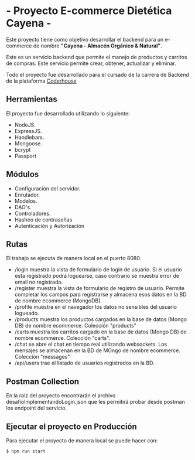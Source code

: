 # - Proyecto E-commerce Dietética Cayena - 

Este proyecto tiene como objetivo desarrollar el backend para un e-commerce de nombre **"Cayena - Almacén Orgánico & Natural"**.

Este es un servicio backend que permite el manejo de productos y carritos de compras. Este servicio permite crear, obtener, actualizar y eliminar.

Todo el proyecto fue desarrollado para el cursado de la carrera de Backend de la plataforma [Coderhouse](https://plataforma.coderhouse.com/cursos)

## Herramientas

El proyecto fue desarrollado utilizando lo siguiente:

- NodeJS.
- ExpressJS.
- Handlebars.
- Mongoose.
- bcrypt
- Passport

## Módulos

- Configuración del servidor. 
- Enrutador.
- Modelos.
- DAO's.
- Controladores.
- Hasheo de contraseñas
- Autenticación y Autorización

## Rutas

El trabajo se ejecuta de manera local en el puerto 8080.
- /login muestra la vista de formulario de login de usuario. Si el usuario esta registrado podrá loguearse, caso contrario se muestra error de email no registrado.
- /register muestra la vista de formulario de registro de usuario. Permite completar los campos para registrarse y almacena esos datos en la BD de nombre ecommerce (MongoDB).
- /profile muestra en el navegador los datos no sensibles del usuario logueado.
- /products muestra los productos cargados en la base de datos (Mongo DB) de nombre ecommerce. Colección "products"
- /carts muestra los carritos cargado en la base de datos (Mongo DB) de nombre ecommerce. Colección "carts".
- /chat se abre el chat en tiempo real utilizando websockets. Los mensajes se almacenan en la BD de MOngo de nombre ecommerce. Colección "messages"
- /api/users trae el listado de usuarios registrados en la BD.

## Postman Collection
En la raíz del proyecto encontrarán el archivo desafioImplementandoLogin.json que les permitirá probar desde postman los endpoint del servicio.

## Ejecutar el proyecto en Producción
Para ejecutar el proyecto de manera local se puede hacer con:

```
$ npm run start
```
